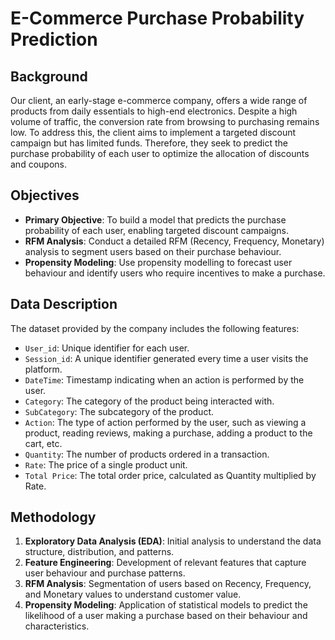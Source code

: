 
# E-Commerce Purchase Probability Prediction

## Background
Our client, an early-stage e-commerce company, offers a wide range of products from daily essentials to high-end electronics. Despite a high volume of traffic, the conversion rate from browsing to purchasing remains low. To address this, the client aims to implement a targeted discount campaign but has limited funds. Therefore, they seek to predict the purchase probability of each user to optimize the allocation of discounts and coupons.

## Objectives
- **Primary Objective**: To build a model that predicts the purchase probability of each user, enabling targeted discount campaigns.
- **RFM Analysis**: Conduct a detailed RFM (Recency, Frequency, Monetary) analysis to segment users based on their purchase behaviour.
- **Propensity Modeling**: Use propensity modelling to forecast user behaviour and identify users who require incentives to make a purchase.

## Data Description
The dataset provided by the company includes the following features:
- `User_id`: Unique identifier for each user.
- `Session_id`: A unique identifier generated every time a user visits the platform.
- `DateTime`: Timestamp indicating when an action is performed by the user.
- `Category`: The category of the product being interacted with.
- `SubCategory`: The subcategory of the product.
- `Action`: The type of action performed by the user, such as viewing a product, reading reviews, making a purchase, adding a product to the cart, etc.
- `Quantity`: The number of products ordered in a transaction.
- `Rate`: The price of a single product unit.
- `Total Price`: The total order price, calculated as Quantity multiplied by Rate.

## Methodology
1. **Exploratory Data Analysis (EDA)**: Initial analysis to understand the data structure, distribution, and patterns.
2. **Feature Engineering**: Development of relevant features that capture user behaviour and purchase patterns.
3. **RFM Analysis**: Segmentation of users based on Recency, Frequency, and Monetary values to understand customer value.
4. **Propensity Modeling**: Application of statistical models to predict the likelihood of a user making a purchase based on their behaviour and characteristics.
